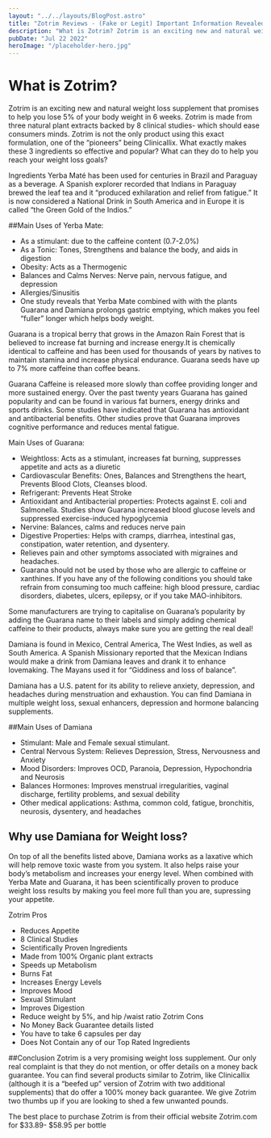 ```yaml
---
layout: "../../layouts/BlogPost.astro"
title: "Zotrim Reviews - (Fake or Legit) Important Information Revealed Updated 2022"
description: "What is Zotrim? Zotrim is an exciting new and natural weight loss supplement that promises to help you lose 5% of your body weight in 6 weeks.  "
pubDate: "Jul 22 2022"
heroImage: "/placeholder-hero.jpg"
---
```


<h1>What is Zotrim?</h1>
Zotrim is an exciting new and natural weight loss supplement that promises to help you lose 5% of your body weight in 6 weeks.  Zotrim is made from three natural plant extracts backed by 8 clinical studies- which should ease consumers minds. Zotrim is not the only product using this exact formulation, one of the “pioneers” being Clinicallix. What exactly makes  these 3 ingredients so effective and popular? What can they do to help you reach your weight loss goals?

Ingredients
Yerba Maté has been used for centuries in Brazil and Paraguay as a beverage. A Spanish explorer recorded that Indians in Paraguay brewed the leaf tea and it “produced exhilaration and relief from fatigue.” It is now considered a National Drink in South America and in Europe it is called “the Green Gold of the Indios.”

##Main Uses of Yerba Mate:

- As a stimulant: due to the caffeine content (0.7-2.0%)
- As a Tonic: Tones, Strengthens and balance the body, and aids in digestion
- Obesity: Acts as a Thermogenic
- Balances and Calms Nerves: Nerve pain, nervous fatigue, and depression
- Allergies/Sinusitis
- One study reveals that Yerba Mate combined with with the plants Guarana and Damiana prolongs gastric emptying, which makes you feel “fuller” longer which helps body weight.

Guarana is a tropical berry that grows in the Amazon Rain Forest that is believed to increase fat burning and increase energy.It is chemically identical to caffeine and has been used for thousands of years by natives to maintain stamina and increase physical endurance. Guarana seeds have up to 7% more caffeine than coffee beans.

Guarana Caffeine is released more slowly than coffee  providing longer and more sustained energy.  Over the past twenty years  Guarana has gained popularity and can be found in various  fat burners, energy drinks and sports drinks. Some studies have indicated that Guarana has antioxidant and antibacterial benefits. Other studies prove that Guarana improves cognitive performance and reduces mental fatigue.

Main Uses of Guarana:

- Weightloss: Acts as a stimulant, increases fat burning, suppresses appetite  and acts as a diuretic
- Cardiovascular Benefits: Ones, Balances and Strengthens the heart, Prevents Blood Clots, Cleanses blood.
- Refrigerant: Prevents Heat Stroke
- Antioxidant and Antibacterial properties: Protects against E. coli and Salmonella. Studies show Guarana increased  blood glucose levels and suppressed exercise-induced hypoglycemia
- Nervine: Balances, calms and reduces nerve pain
- Digestive Properties: Helps with cramps, diarrhea,  intestinal gas, constipation, water retention, and dysentery.
- Relieves pain and other symptoms associated with migraines and headaches.
- Guarana should not be used by those who are allergic to caffeine or xanthines. If you have any of the following conditions you should take refrain from consuming too much caffeine: high blood pressure, cardiac disorders, diabetes, ulcers, epilepsy, or if you take  MAO-inhibitors.

Some manufacturers are trying to capitalise on Guarana’s popularity  by adding the Guarana name to their labels and simply adding chemical caffeine to their products, always make sure you are getting the real deal!

Damiana is found in Mexico, Central America, The West Indies, as well as South America. A Spanish Missionary reported that the Mexican Indians would make a drink from Damiana leaves and drank it to enhance lovemaking. The Mayans used it for “Giddiness and loss of balance”.

Damiana has a U.S. patent for its ability to relieve anxiety, depression, and headaches during menstruation and exhaustion. You can find Damiana in multiple weight loss, sexual enhancers, depression and hormone balancing supplements.

##Main Uses of Damiana

- Stimulant: Male and Female sexual stimulant.
- Central Nervous System: Relieves Depression, Stress, Nervousness and Anxiety
- Mood Disorders: Improves OCD, Paranoia, Depression, Hypochondria and Neurosis
- Balances Hormones: Improves menstrual irregularities, vaginal discharge, fertility problems, and sexual debility
- Other medical applications: Asthma, common cold, fatigue, bronchitis, neurosis, dysentery, and headaches

<h2>Why use Damiana for Weight loss?</h2>

On top of all the benefits listed above, Damiana works as a laxative which will help remove toxic waste from you system. It also helps raise your body’s metabolism and increases your energy level. When combined with Yerba Mate and Guarana, it has been scientifically proven to produce weight loss results by making you feel more full than you are, supressing your appetite.

Zotrim Pros
- Reduces Appetite
- 8 Clinical Studies
- Scientifically Proven Ingredients
- Made from 100% Organic plant extracts
- Speeds up Metabolism
- Burns Fat
- Increases Energy Levels
- Improves Mood
- Sexual Stimulant
- Improves Digestion
- Reduce weight by 5%, and hip /waist ratio
Zotrim Cons
- No Money Back Guarantee details listed
- You have to take 6 capsules per day
- Does Not Contain any of our Top Rated Ingredients

##Conclusion
Zotrim is a very promising weight loss supplement. Our only real complaint is that they do not mention, or offer details on a money back guarantee. You can find several products similar to Zotrim, like Clinicallix (although it is a “beefed up” version of Zotrim with two additional supplements) that do offer a 100% money back guarantee.  We give Zotrim two thumbs up if you are looking to shed a few unwanted pounds.

The best place to purchase Zotrim is from their official website Zotrim.com for $33.89- $58.95 per bottle